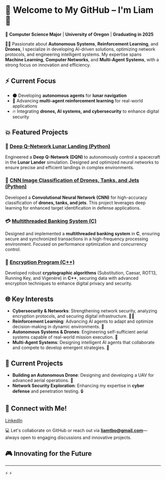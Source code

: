 # 🦾 Welcome to My GitHub – I'm Liam 🔮  

👾 **Computer Science Major** | **University of Oregon** | **Graduating in 2025**  

👨‍💻 Passionate about **Autonomous Systems**, **Reinforcement Learning**, and **Drones**, I specialize in developing AI-driven solutions, optimizing network protocols, and engineering intelligent systems. My expertise spans **Machine Learning**, **Computer Networks**, and **Multi-Agent Systems**, with a strong focus on innovation and efficiency.  

## ⚡ Current Focus  

- 🌑 Developing **autonomous agents** for **lunar navigation**  
- 🤖 Advancing **multi-agent reinforcement learning** for real-world applications  
- 🔥 Integrating **drones, AI systems, and cybersecurity** to enhance digital security  

## 💥 Featured Projects  

### 🚀 [Deep Q-Network Lunar Landing (Python)](https://github.com/liamtbo/lunar_landing_dqn)  
Engineered a **Deep Q-Network (DQN)** to autonomously control a spacecraft in the **Lunar Lander** simulation. Designed and optimized neural networks to ensure precise and efficient landings in complex environments.  

### 🤖 [CNN Image Classification of Drones, Tanks, and Jets (Python)](https://github.com/liamtbo/military_classification_cnn)  
Developed a **Convolutional Neural Network (CNN)** for high-accuracy classification of **drones, tanks, and jets**. This project leverages deep learning for enhanced target identification in defense applications.  

### 💳 [Multithreaded Banking System (C)](https://github.com/liamtbo/multithreaded_banking)  
Designed and implemented a **multithreaded banking system** in **C**, ensuring secure and synchronized transactions in a high-frequency processing environment. Focused on performance optimization and concurrency control.  

### 🔐 [Encryption Program (C++)](https://github.com/liamtbo/encryption)  
Developed robust **cryptographic algorithms** (Substitution, Caesar, ROT13, Running Key, and Vigenère) in **C++**, securing data with advanced encryption techniques to enhance digital privacy and security.  

## 🌐 Key Interests  

- **Cybersecurity & Networks**: Strengthening network security, analyzing encryption protocols, and securing digital infrastructure. 🕵️‍♂️  
- **Reinforcement Learning**: Advancing AI agents to adapt and optimize decision-making in dynamic environments. 🤖  
- **Autonomous Systems & Drones**: Engineering self-sufficient aerial systems capable of real-world mission execution. 🚁  
- **Multi-Agent Systems**: Designing intelligent AI agents that collaborate and compete to develop emergent strategies. 🧠  

## 🔮 Current Projects  

- **Building an Autonomous Drone**: Designing and developing a UAV for advanced aerial operations. 🚁  
- **Network Security Exploration**: Enhancing my expertise in **cyber defense** and penetration testing. 🔒  

## 📡 Connect with Me!  

[LinkedIn](www.linkedin.com/in/liam-bouffard)  

💻 Let's collaborate on GitHub or reach out via **liamtbo@gmail.com**—always open to engaging discussions and innovative projects.  

## 🎮 Innovating for the Future  

---

⚡ ⚡
